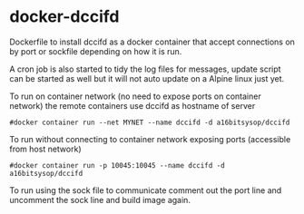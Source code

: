 # docker-dccifd
Dockerfile to install dccifd as a docker container that accept connections on by port or sockfile depending on how it is run.

A cron job is also started to tidy the log files for messages, update script can be started as well but it will not auto update
on a Alpine linux just yet.

To run on container network (no need to expose ports on container network) the remote containers use dccifd as hostname of server
```
#docker container run --net MYNET --name dccifd -d a16bitsysop/dccifd
```

To run without connecting to container network exposing ports (accessible from host network)
```
#docker container run -p 10045:10045 --name dccifd -d a16bitsysop/dccifd
```

To run using the sock file to communicate comment out the port line and uncomment the sock line and build image again.
